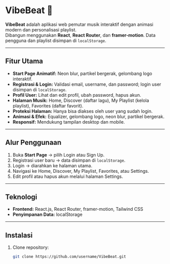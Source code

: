 # VibeBeat 🎵

**VibeBeat** adalah aplikasi web pemutar musik interaktif dengan animasi modern dan personalisasi playlist.  
Dibangun menggunakan **React**, **React Router**, dan **framer-motion**. Data pengguna dan playlist disimpan di `localStorage`.

---

## Fitur Utama
- **Start Page Animatif:** Neon blur, partikel bergerak, gelombang logo interaktif.  
- **Registrasi & Login:** Validasi email, username, dan password; login user disimpan di `localStorage`.  
- **Profil User:** Lihat dan edit profil, ubah password, hapus akun.  
- **Halaman Musik:** Home, Discover (daftar lagu), My Playlist (kelola playlist), Favorites (daftar favorit).  
- **Proteksi Halaman:** Hanya bisa diakses oleh user yang sudah login.  
- **Animasi & Efek:** Equalizer, gelombang logo, neon blur, partikel bergerak.  
- **Responsif:** Mendukung tampilan desktop dan mobile.

---

## Alur Penggunaan
1. Buka **Start Page** → pilih Login atau Sign Up.  
2. Registrasi user baru → data disimpan di `localStorage`.  
3. Login → diarahkan ke halaman utama.  
4. Navigasi ke Home, Discover, My Playlist, Favorites, atau Settings.  
5. Edit profil atau hapus akun melalui halaman Settings.  

---

## Teknologi
- **Frontend:** React.js, React Router, framer-motion, Tailwind CSS  
- **Penyimpanan Data:** localStorage  

---

## Instalasi
1. Clone repository:  
   ```bash
   git clone https://github.com/username/VibeBeat.git
